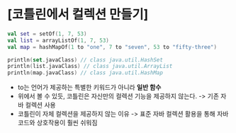 # [코틀린에서 컬렉션 만들기]

```kotlin
val set = setOf(1, 7, 53)
val list = arrayListOf(1, 7, 53)
val map = hashMapOf(1 to "one", 7 to "seven", 53 to "fifty-three")

println(set.javaClass) // class java.util.HashSet
println(list.javaClass) // class java.util.ArrayList
println(map.javaClass) // class java.util.HashMap
```

- to는 언어가 제공하는 특별한 키워드가 아니라 **일반 함수**
- 위에서 볼 수 있듯, 코틀린은 자신만의 컬렉션 기능을 제공하지 않는다. -> 기존 자바 컬렉션 사용
- 코틀린이 자체 컬렉션을 제공하지 않는 이유 -> 표준 자바 컬렉션 활용을 통해 자바 코드와 상호작용이 훨씬 쉬워짐

